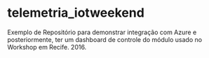 # telemetria_iotweekend
Exemplo de Repositório para demonstrar integração com Azure e posteriormente, ter um dashboard de controle do módulo usado no Workshop em Recife. 2016.
